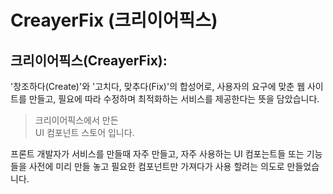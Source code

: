 # CreayerFix (크리이어픽스)

## 크리이어픽스(CreayerFix):

'창조하다(Create)'와 '고치다, 맞추다(Fix)'의 합성어로, 사용자의 요구에 맞춘 웹 사이트를 만들고, 필요에 따라 수정하며 최적화하는 서비스를 제공한다는 뜻을 담았습니다.

> 크리이어픽스에서 만든\
> UI 컴포넌트 스토어 입니다.

프론트 개발자가 서비스를 만들때 자주 만들고, 자주 사용하는 UI 컴포는트들 또는 기능들을 사전에 미리 만들 놓고 필요한 컴포넌트만 가져다가 사용 할려는 의도로 만들었습니다.
